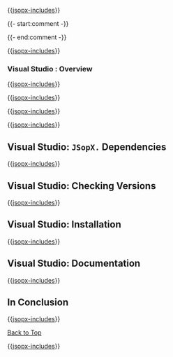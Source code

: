 ﻿{{[jsopx-includes](AllGlobal/Master/Includes/Template/Technologies/VisualStudio/Header.md)}}

{{- start:comment -}}
<!-- START JSOPX NOVA DOCX HEADER
group: 'Technologies'
subGroup: 'Visual Studio'
isDraft: true
isProductionReady: true
toc: true
END JSOPX NOVA DOCX HEADER -->
{{- end:comment -}}

{{[jsopx-includes](AllGlobal/Master/Includes/Common/Draft-Notice.md)}}


### Visual Studio : Overview

{{[jsopx-includes](AllGlobal/Master/Includes/Template/Technologies/VisualStudio/Overview.md)}}

{{[jsopx-includes](AllGlobal/Master/Includes/Common/Current-Phase.md)}}

{{[jsopx-includes](AllGlobal/Master/Includes/Template/Technologies/VisualStudio/BodyContent.md)}}

{{[jsopx-includes](AllGlobal/Master/Includes/Common/Alerts-Current.md)}}


## Visual Studio: `JSopX.` Dependencies

{{[jsopx-includes](AllGlobal/Master/Includes/Template/Technologies/VisualStudio/JsopxDependencies.md)}}


## Visual Studio: Checking Versions

{{[jsopx-includes](AllGlobal/Master/Includes/Template/Technologies/VisualStudio/CheckingVersions.md)}}


## Visual Studio: Installation

{{[jsopx-includes](AllGlobal/Master/Includes/Template/Technologies/VisualStudio/Installation.md)}}

## Visual Studio: Documentation

{{[jsopx-includes](AllGlobal/Master/Includes/Template/Technologies/VisualStudio/Documentation.md)}}

## In Conclusion

{{[jsopx-includes](AllGlobal/Master/Includes/Template/Technologies/VisualStudio/InConclusion.md)}}

[Back to Top](#table-of-contents)

{{[jsopx-includes](AllGlobal/Master/Includes/Layout/Footer.md)}}